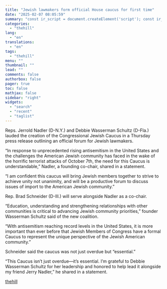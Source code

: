 ```yaml
---
title: "Jewish lawmakers form official House caucus for first time"
date: "2025-02-07 08:05:59"
summary: "const ir_script = document.createElement('script'); const ir_version = new Date().valueOf(); ir_script.src = 'https://instaread.co/js/instaread.thehill.js?version=' + ir_version; ir_script.setAttribute(\"type\", \"text/javascript\"); ir_script.setAttribute(\"async\", true); (document.getElementsByTagName('body')[0] || document.getElementsByTagName('head')[0]).appendChild(ir_script); Reps. Jerrold Nadler (D-N.Y.) and Debbie Wasserman Schultz (D-Fla.) lauded the creation of the Congressional Jewish Caucus in a Thursday press release outlining an official forum for Jewish lawmakers...."
categories:
  - "thehill"
lang:
  - "en"
translations:
  - "en"
tags:
  - "thehill"
menu: ""
thumbnail: ""
lead: ""
comments: false
authorbox: false
pager: true
toc: false
mathjax: false
sidebar: "right"
widgets:
  - "search"
  - "recent"
  - "taglist"
---
```


Reps. Jerrold Nadler (D-N.Y.) and Debbie Wasserman Schultz (D-Fla.) lauded the creation of the Congressional Jewish Caucus in a Thursday press release outlining an official forum for Jewish lawmakers.

“In response to unprecedented rising antisemitism in the United States and the challenges the American Jewish community has faced in the wake of the horrific terrorist attacks of October 7th, the need for this Caucus is understandable,” Nadler, a founding co-chair, shared in a statement.

“I am confident this caucus will bring Jewish members together to strive to achieve unity not unanimity, and will be a productive forum to discuss issues of import to the American Jewish community.”

Rep. Brad Schneider (D-Ill.) will serve alongside Nadler as a co-chair.

“Education, understanding and strengthening relationships with other communities is critical to advancing Jewish community priorities,” founder Wasserman Schultz said of the new coalition.

“With antisemitism reaching record levels in the United States, it is more important than ever before that Jewish Members of Congress have a formal Caucus to represent the unique perspective of the Jewish American community.”

Schneider said the caucus was not just overdue but “essential.”

“This Caucus isn’t just overdue—it’s essential. I’m grateful to Debbie Wasserman Schultz for her leadership and honored to help lead it alongside my friend Jerry Nadler,” he shared in a statement.

[thehill](https://thehill.com/homenews/senate/5131716-jewish-lawmakers-form-official-house-caucus-for-first-time/)
